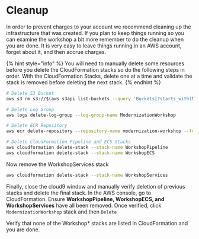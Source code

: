 # Cleanup

In order to prevent charges to your account we recommend cleaning up the infrastructure that was created. If you plan to keep things running so you can examine the workshop a bit more remember to do the cleanup when you are done. It is very easy to leave things running in an AWS account, forget about it, and then accrue charges.

{% hint style="info" %}
You will need to manually delete some resources before you delete the CloudFormation stacks so do the following steps in order. With the CloudFormation Stacks, delete one at a time and validate the stack is removed before deleting the next stack.
{% endhint %}

```bash
# Delete S3 Bucket
aws s3 rm s3://$(aws s3api list-buckets --query 'Buckets[?starts_with(Name, `workshoppipeline-artifactbucket`) == `true` ].Name' --output text) --recursive

# Delete Log Group
aws logs delete-log-group --log-group-name ModernizationWorkshop

# Delete ECR Repository
aws ecr delete-repository --repository-name modernization-workshop --force

# Delete CloudFormation Pipeline and ECS Stacks
aws cloudformation delete-stack --stack-name WorkshopPipeline
aws cloudformation delete-stack --stack-name WorkshopECS
```

Now remove the WorkshopServices stack

```bash
aws cloudformation delete-stack --stack-name WorkshopServices
```

Finally, close the cloud9 window and manually verify deletion of previous stacks and delete the final stack. In the AWS console, go to CloudFormation. Ensure **WorkshopPipeline, WorkshopECS, and WorkshopServices** have all been removed. Once verified, click `ModernizationWorkshop` stack and then `Delete`

Verify that none of the Workshop\* stacks are listed in CloudFormation and you are done.

